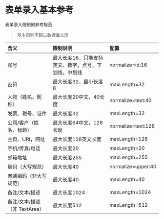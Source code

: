# 表单录入基本参考

表单录入限制的参考规范

> 基本原则不超过数据库长度

| 含义 | 限制说明 | 配置 |
| :--- | :--- | :--- |
| 账号 | 最大长度16，只能支持英文、数字，点号，下划线，中划线 | normalize=id:16 |
| 密码 | 最大长度32，最小长度8 | maxLength=32 |
| 人物（姓名、昵称） | 最大长度20中文，40长度 | normalize=text:40 |
| 发票、税号、证件 | 最大长度32 | maxLength=32 |
| 公司/客户（姓名、标题） | 最大长度64中文，128长度 | normalize=text:128 |
| 主页、URI，网址 | 最大长度128英文长度 | maxLength=128 |
| 手机/传真/电话 | 最大长度20 | maxLength=20 |
| 邮箱地址 | 最大长度255 | maxLength=255 |
| 编码（大写规范） | 最大长度40 | normalize=upper:40 |
| 普通编码（非大写规范） | 最大长度40 | maxLength=40 |
| 备注/文本/描述 | 最大长度1024 | maxLength=1024 |
| 备注/文本/描述（非 TextArea） | 最大长度512 | maxLength=512 |



